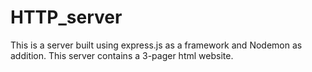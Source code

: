 # HTTP_server
This is a server built using express.js as a framework and Nodemon as addition. 
This server contains a 3-pager html website.
